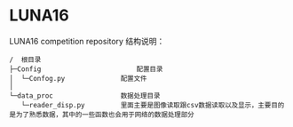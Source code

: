 # LUNA16

LUNA16 competition repository
结构说明：<br/>

~~~
/  根目录
├─Config						配置目录
│  └─Confog.py				配置文件
│
└─data_proc					数据处理目录
   └─reader_disp.py			里面主要是图像读取跟csv数据读取以及显示，主要目的是为了熟悉数据，其中的一些函数也会用于网络的数据处理部分
~~~
